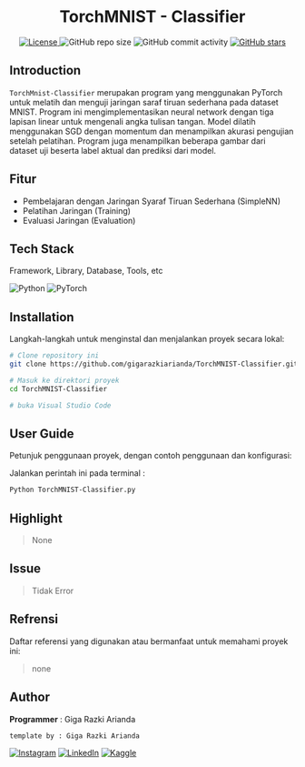 <h1 align="center">TorchMNIST - Classifier</h1>

<p align="center">
  <a href="LICENSE">
    <img alt="License" src="https://img.shields.io/badge/License-none-lightgrey.svg">
  </a>
  <img alt="GitHub repo size" src="https://img.shields.io/github/repo-size/gigarazkiarianda/TorchMNIST-Classifier">
  <img alt="GitHub commit activity" src="https://img.shields.io/github/commit-activity/m/gigarazkiarianda/TorchMNIST-Classifier">
  <a href="https://github.com/gigarazkiarianda/TorchMNIST-Classifier/stargazers">
    <img alt="GitHub stars" src="https://img.shields.io/github/stars/gigarazkiarianda/TorchMNIST-Classifier">
  </a>
</p>


## Introduction
`TorchMnist-Classifier` merupakan program yang menggunakan PyTorch untuk melatih dan menguji jaringan saraf tiruan sederhana pada dataset MNIST. Program ini mengimplementasikan neural network dengan tiga lapisan linear untuk mengenali angka tulisan tangan. Model dilatih menggunakan SGD dengan momentum dan menampilkan akurasi pengujian setelah pelatihan. Program juga menampilkan beberapa gambar dari dataset uji beserta label aktual dan prediksi dari model.


## Fitur 
 * Pembelajaran dengan Jaringan Syaraf Tiruan Sederhana (SimpleNN)
 * Pelatihan Jaringan (Training)
 * Evaluasi Jaringan (Evaluation)

## Tech Stack
Framework, Library, Database, Tools, etc

![Python](https://img.shields.io/badge/python-3670A0?style=for-the-badge&logo=python&logoColor=ffdd54)
![PyTorch](https://img.shields.io/badge/PyTorch-%23EE4C2C.svg?style=for-the-badge&logo=PyTorch&logoColor=white)

## Installation
Langkah-langkah untuk menginstal dan menjalankan proyek secara lokal:
```bash
# Clone repository ini
git clone https://github.com/gigarazkiarianda/TorchMNIST-Classifier.git

# Masuk ke direktori proyek
cd TorchMNIST-Classifier

# buka Visual Studio Code
```


## User Guide 
Petunjuk penggunaan proyek, dengan contoh penggunaan dan konfigurasi:

Jalankan perintah ini pada terminal : 
``` bash
Python TorchMNIST-Classifier.py
```


## Highlight
> None


## Issue

> Tidak Error 

## Refrensi
Daftar referensi yang digunakan atau bermanfaat untuk memahami proyek ini:

> none

## Author
  **Programmer**  : Giga Razki Arianda

   `template by : Giga Razki Arianda`
   
[![Instagram](https://img.shields.io/badge/Instagram-%23E4405F.svg?logo=Instagram&logoColor=white)](https://www.instagram.com/gigarazkiarianda/) 
[![LinkedIn](https://img.shields.io/badge/LinkedIn-%230077B5.svg?logo=linkedin&logoColor=white)](https://www.linkedin.com/in/gigarazkiarianda/)
[![Kaggle](https://img.shields.io/badge/Kaggle-035a7d?style=for-the-badge&logo=kaggle&logoColor=white)](https://www.kaggle.com/gigarazki)
